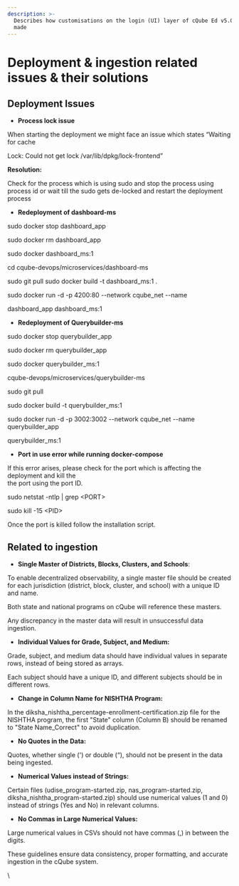 ```yaml
---
description: >-
  Describes how customisations on the login (UI) layer of cQube Ed v5.0 can be
  made
---
```


# Deployment & ingestion related issues & their solutions

## Deployment  Issues

* **Process lock issue**

When starting the deployment we might face an issue which states “Waiting for cache&#x20;

Lock: Could not get lock /var/lib/dpkg/lock-frontend”

**Resolution:**

Check for the process which is using sudo and stop the process using process id or wait till the sudo gets de-locked and restart the deployment process



* **Redeployment of dashboard-ms**

sudo docker stop dashboard\_app

sudo docker rm dashboard\_app

sudo docker dashboard\_ms:1

cd cqube-devops/microservices/dashboard-ms

sudo git pull sudo docker build -t dashboard\_ms:1 .

sudo docker run -d -p 4200:80 --network cqube\_net --name         &#x20;

dashboard\_app dashboard\_ms:1



* **Redeployment of Querybuilder-ms**

sudo docker stop querybuilder\_app

sudo docker rm querybuilder\_app

sudo docker querybuilder\_ms:1

cqube-devops/microservices/querybuilder-ms

sudo git pull

sudo docker build -t querybuilder\_ms:1

sudo docker run -d -p 3002:3002 --network cqube\_net --name querybuilder\_app

querybuilder\_ms:1



* **Port in use error while running docker-compose**

If this error arises, please check for the port which is affecting the deployment and kill the\
the port using the port ID.                        &#x20;

sudo netstat -ntlp | grep \<PORT>

sudo kill -15 \<PID>\
&#x20;                        &#x20;

Once the port is killed follow the installation script. &#x20;



## Related to ingestion

* **Single Master of Districts, Blocks, Clusters, and Schools**:

To enable decentralized observability, a single master file should be created for each jurisdiction (district, block, cluster, and school) with a unique ID and name.

Both state and national programs on cQube will reference these masters.

Any discrepancy in the master data will result in unsuccessful data ingestion.



* **Individual Values for Grade, Subject, and Medium:**

Grade, subject, and medium data should have individual values in separate rows, instead of being stored as arrays.

Each subject should have a unique ID, and different subjects should be in different rows.



* **Change in Column Name for NISHTHA Program:**

In the diksha\_nishtha\_percentage-enrollment-certification.zip file for the NISHTHA program, the first "State" column (Column B) should be renamed to "State Name\_Correct" to avoid duplication.



* **No Quotes in the Data:**

Quotes, whether single (') or double (“), should not be present in the data being ingested.



* **Numerical Values instead of Strings:**

Certain files (udise\_program-started.zip, nas\_program-started.zip, diksha\_nishtha\_program-started.zip) should use numerical values (1 and 0) instead of strings (Yes and No) in relevant columns.



* **No Commas in Large Numerical Values:**

Large numerical values in CSVs should not have commas (,) in between the digits.

These guidelines ensure data consistency, proper formatting, and accurate ingestion in the cQube system.

\
